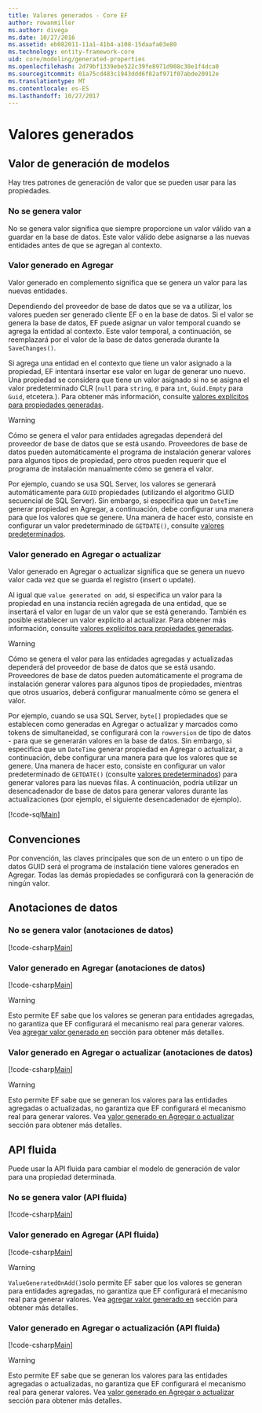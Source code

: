 ```yaml
---
title: Valores generados - Core EF
author: rowanmiller
ms.author: divega
ms.date: 10/27/2016
ms.assetid: eb082011-11a1-41b4-a108-15daafa03e80
ms.technology: entity-framework-core
uid: core/modeling/generated-properties
ms.openlocfilehash: 2d79bf1339ebe522c39fe8971d908c30e1f4dca0
ms.sourcegitcommit: 01a75cd483c1943ddd6f82af971f07abde20912e
ms.translationtype: MT
ms.contentlocale: es-ES
ms.lasthandoff: 10/27/2017
---
```

# <a name="generated-values"></a>Valores generados

## <a name="value-generation-patterns"></a>Valor de generación de modelos

Hay tres patrones de generación de valor que se pueden usar para las propiedades.

### <a name="no-value-generation"></a>No se genera valor

No se genera valor significa que siempre proporcione un valor válido van a guardar en la base de datos. Este valor válido debe asignarse a las nuevas entidades antes de que se agregan al contexto.

### <a name="value-generated-on-add"></a>Valor generado en Agregar

Valor generado en complemento significa que se genera un valor para las nuevas entidades.

Dependiendo del proveedor de base de datos que se va a utilizar, los valores pueden ser generado cliente EF o en la base de datos. Si el valor se genera la base de datos, EF puede asignar un valor temporal cuando se agrega la entidad al contexto. Este valor temporal, a continuación, se reemplazará por el valor de la base de datos generada durante la `SaveChanges()`.

Si agrega una entidad en el contexto que tiene un valor asignado a la propiedad, EF intentará insertar ese valor en lugar de generar uno nuevo. Una propiedad se considera que tiene un valor asignado si no se asigna el valor predeterminado CLR (`null` para `string`, `0` para `int`, `Guid.Empty` para `Guid`, etcetera.). Para obtener más información, consulte [valores explícitos para propiedades generadas](..\saving\explicit-values-generated-properties.md).

> [!WARNING]  
> Cómo se genera el valor para entidades agregadas dependerá del proveedor de base de datos que se está usando. Proveedores de base de datos pueden automáticamente el programa de instalación generar valores para algunos tipos de propiedad, pero otros pueden requerir que el programa de instalación manualmente cómo se genera el valor.
>
> Por ejemplo, cuando se usa SQL Server, los valores se generará automáticamente para `GUID` propiedades (utilizando el algoritmo GUID secuencial de SQL Server). Sin embargo, si especifica que un `DateTime` generar propiedad en Agregar, a continuación, debe configurar una manera para que los valores que se genere. Una manera de hacer esto, consiste en configurar un valor predeterminado de `GETDATE()`, consulte [valores predeterminados](relational/default-values.md).

### <a name="value-generated-on-add-or-update"></a>Valor generado en Agregar o actualizar

Valor generado en Agregar o actualizar significa que se genera un nuevo valor cada vez que se guarda el registro (insert o update).

Al igual que `value generated on add`, si especifica un valor para la propiedad en una instancia recién agregada de una entidad, que se insertará el valor en lugar de un valor que se está generando. También es posible establecer un valor explícito al actualizar. Para obtener más información, consulte [valores explícitos para propiedades generadas](..\saving\explicit-values-generated-properties.md).

> [!WARNING]  
> Cómo se genera el valor para las entidades agregadas y actualizadas dependerá del proveedor de base de datos que se está usando. Proveedores de base de datos pueden automáticamente el programa de instalación generar valores para algunos tipos de propiedades, mientras que otros usuarios, deberá configurar manualmente cómo se genera el valor.
>
> Por ejemplo, cuando se usa SQL Server, `byte[]` propiedades que se establecen como generadas en Agregar o actualizar y marcados como tokens de simultaneidad, se configurará con la `rowversion` de tipo de datos - para que se generarán valores en la base de datos. Sin embargo, si especifica que un `DateTime` generar propiedad en Agregar o actualizar, a continuación, debe configurar una manera para que los valores que se genere. Una manera de hacer esto, consiste en configurar un valor predeterminado de `GETDATE()` (consulte [valores predeterminados](relational/default-values.md)) para generar valores para las nuevas filas. A continuación, podría utilizar un desencadenador de base de datos para generar valores durante las actualizaciones (por ejemplo, el siguiente desencadenador de ejemplo).
>
> [!code-sql[Main](../../../samples/core/Modeling/FluentAPI/Samples/ValueGeneratedOnAddOrUpdate.sql)]

## <a name="conventions"></a>Convenciones

Por convención, las claves principales que son de un entero o un tipo de datos GUID será el programa de instalación tiene valores generados en Agregar. Todas las demás propiedades se configurará con la generación de ningún valor.

## <a name="data-annotations"></a>Anotaciones de datos

### <a name="no-value-generation-data-annotations"></a>No se genera valor (anotaciones de datos)

[!code-csharp[Main](../../../samples/core/Modeling/DataAnnotations/Samples/ValueGeneratedNever.cs#Sample)]

### <a name="value-generated-on-add-data-annotations"></a>Valor generado en Agregar (anotaciones de datos)

[!code-csharp[Main](../../../samples/core/Modeling/DataAnnotations/Samples/ValueGeneratedOnAdd.cs#Sample)]

> [!WARNING]  
> Esto permite EF sabe que los valores se generan para entidades agregadas, no garantiza que EF configurará el mecanismo real para generar valores. Vea [agregar valor generado en](#value-generated-on-add) sección para obtener más detalles.

### <a name="value-generated-on-add-or-update-data-annotations"></a>Valor generado en Agregar o actualizar (anotaciones de datos)

[!code-csharp[Main](../../../samples/core/Modeling/DataAnnotations/Samples/ValueGeneratedOnAddOrUpdate.cs#Sample)]

> [!WARNING]  
> Esto permite EF sabe que se generan los valores para las entidades agregadas o actualizadas, no garantiza que EF configurará el mecanismo real para generar valores. Vea [valor generado en Agregar o actualizar](#value-generated-on-add-or-update) sección para obtener más detalles.

## <a name="fluent-api"></a>API fluida

Puede usar la API fluida para cambiar el modelo de generación de valor para una propiedad determinada.

### <a name="no-value-generation-fluent-api"></a>No se genera valor (API fluida)

[!code-csharp[Main](../../../samples/core/Modeling/FluentAPI/Samples/ValueGeneratedNever.cs#Sample)]

### <a name="value-generated-on-add-fluent-api"></a>Valor generado en Agregar (API fluida)

[!code-csharp[Main](../../../samples/core/Modeling/FluentAPI/Samples/ValueGeneratedOnAdd.cs#Sample)]

> [!WARNING]  
> `ValueGeneratedOnAdd()`solo permite EF saber que los valores se generan para entidades agregadas, no garantiza que EF configurará el mecanismo real para generar valores.  Vea [agregar valor generado en](#value-generated-on-add) sección para obtener más detalles.

### <a name="value-generated-on-add-or-update-fluent-api"></a>Valor generado en Agregar o actualización (API fluida)

[!code-csharp[Main](../../../samples/core/Modeling/FluentAPI/Samples/ValueGeneratedOnAddOrUpdate.cs#Sample)]

> [!WARNING]  
> Esto permite EF sabe que se generan los valores para las entidades agregadas o actualizadas, no garantiza que EF configurará el mecanismo real para generar valores. Vea [valor generado en Agregar o actualizar](#value-generated-on-add-or-update) sección para obtener más detalles.

